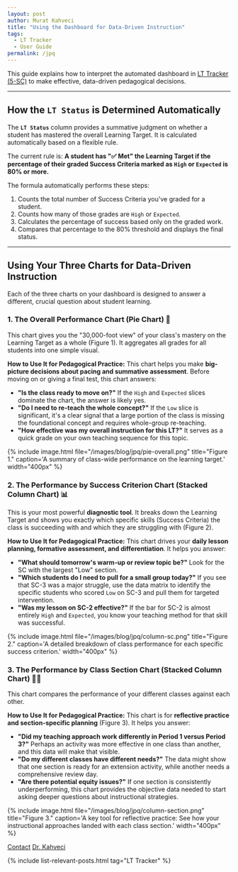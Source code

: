 ```yaml
---
layout: post
author: Murat Kahveci
title: "Using the Dashboard for Data-Driven Instruction"
tags:
  - LT Tracker
  - User Guide
permalink: /jpq
---
```


This guide explains how to interpret the automated dashboard in [LT Tracker (5-SC)](/pab) to make effective, data-driven pedagogical decisions.

---

## How the `LT Status` is Determined Automatically

The **`LT Status`** column provides a summative judgment on whether a student has mastered the overall Learning Target. It is calculated automatically based on a flexible rule.

The current rule is:
**A student has "✅ Met" the Learning Target if the percentage of their graded Success Criteria marked as `High` or `Expected` is 80% or more.**

The formula automatically performs these steps:
1.  Counts the total number of Success Criteria you've graded for a student.
2.  Counts how many of those grades are `High` or `Expected`.
3.  Calculates the percentage of success based only on the graded work.
4.  Compares that percentage to the 80% threshold and displays the final status.

---

## Using Your Three Charts for Data-Driven Instruction

Each of the three charts on your dashboard is designed to answer a different, crucial question about student learning.

### 1. The Overall Performance Chart (Pie Chart) 🥧
This chart gives you the "30,000-foot view" of your class's mastery on the Learning Target as a whole (Figure 1). It aggregates all grades for all students into one simple visual.

**How to Use It for Pedagogical Practice:**
This chart helps you make **big-picture decisions about pacing and summative assessment**. Before moving on or giving a final test, this chart answers:

* **"Is the class ready to move on?"** If the `High` and `Expected` slices dominate the chart, the answer is likely yes.
* **"Do I need to re-teach the whole concept?"** If the `Low` slice is significant, it's a clear signal that a large portion of the class is missing the foundational concept and requires whole-group re-teaching.
* **"How effective was my overall instruction for this LT?"** It serves as a quick grade on your own teaching sequence for this topic.

{% include image.html
file="/images/blog/jpq/pie-overall.png"
title="Figure 1."
caption='A summary of class-wide performance on the learning target.'
width="400px"
%}

### 2. The Performance by Success Criterion Chart (Stacked Column Chart) 📊
This is your most powerful **diagnostic tool**. It breaks down the Learning Target and shows you exactly which specific skills (Success Criteria) the class is succeeding with and which they are struggling with (Figure 2).

**How to Use It for Pedagogical Practice:**
This chart drives your **daily lesson planning, formative assessment, and differentiation**. It helps you answer:

* **"What should tomorrow's warm-up or review topic be?"** Look for the SC with the largest "Low" section.
* **"Which students do I need to pull for a small group today?"** If you see that SC-3 was a major struggle, use the data matrix to identify the specific students who scored `Low` on SC-3 and pull them for targeted intervention.
* **"Was my lesson on SC-2 effective?"** If the bar for SC-2 is almost entirely `High` and `Expected`, you know your teaching method for that skill was successful.

{% include image.html
file="/images/blog/jpq/column-sc.png"
title="Figure 2."
caption='A detailed breakdown of class performance for each specific success criterion.'
width="400px"
%}

### 3. The Performance by Class Section Chart (Stacked Column Chart) 🧑‍🏫
This chart compares the performance of your different classes against each other.

**How to Use It for Pedagogical Practice:**
This chart is for **reflective practice and section-specific planning** (Figure 3). It helps you answer:

* **"Did my teaching approach work differently in Period 1 versus Period 3?"** Perhaps an activity was more effective in one class than another, and this data will make that visible.
* **"Do my different classes have different needs?"** The data might show that one section is ready for an extension activity, while another needs a comprehensive review day.
* **"Are there potential equity issues?"** If one section is consistently underperforming, this chart provides the objective data needed to start asking deeper questions about instructional strategies.

{% include image.html
file="/images/blog/jpq/column-section.png"
title="Figure 3."
caption='A key tool for reflective practice: See how your instructional approaches landed with each class section.'
width="400px"
%}

<a href="/contact" class="btn btn-outline-primary"><i class="fas fa-envelope"></i> Contact</a>
<a href="/murat" class="btn btn-outline-secondary"><i class="fas fa-user-graduate"></i> Dr. Kahveci</a>

{% include list-relevant-posts.html tag="LT Tracker" %}